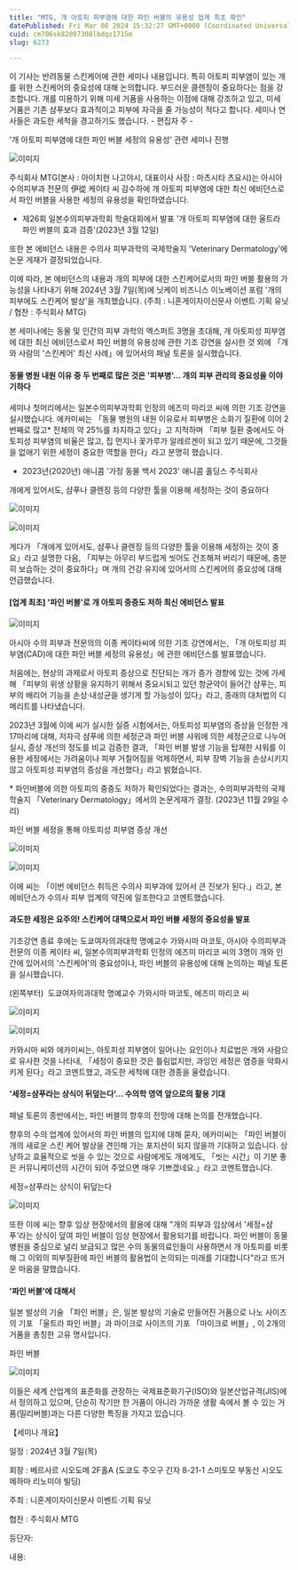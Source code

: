 ```yaml
---
title: "MTG, 개 아토피 피부염에 대한 파인 버블의 유용성 업계 최초 확인"
datePublished: Fri Mar 08 2024 15:32:27 GMT+0000 (Coordinated Universal Time)
cuid: cm706sk82007308lbdqz1715m
slug: 6273

---
```



이 기사는 반려동물 스킨케어에 관한 세미나 내용입니다. 특히 아토피 피부염이 있는 개를 위한 스킨케어의 중요성에 대해 논의합니다. 부드러운 클렌징이 중요하다는 점을 강조합니다. 개를 미용하기 위해 미세 거품을 사용하는 이점에 대해 강조하고 있고, 미세 거품은 기존 샴푸보다 효과적이고 피부에 자극을 줄 가능성이 적다고 합니다. 세미나 연사들은 과도한 세척을 경고하기도 했습니다. - 편집자 주 -

'개 아토피 피부염에 대한 파인 버블 세정의 유용성' 관련 세미나 진행

![이미지](https://cdn.hashnode.com/res/hashnode/image/upload/v1739260478766/44d35d4d-bc07-4a13-a38e-3ef0a261eb55.jpeg)

주식회사 MTG(본사 : 아이치현 나고야시, 대표이사 사장 : 마츠시타 츠요시)는 아시아 수의피부과 전문의 伊從 케이타 씨 감수하에 개 아토피 피부염에 대한 최신 에비던스로서 파인 버블을 사용한 세정의 유용성을 확인하였습니다.

* 제26회 일본수의피부과학회 학술대회에서 발표 '개 아토피 피부염에 대한 울트라 파인 버블의 효과 검증'(2023년 3월 12일)

또한 본 에비던스 내용은 수의사 피부과학의 국제학술지 'Veterinary Dermatology'에 논문 게재가 결정되었습니다.

이에 따라, 본 에비던스의 내용과 개의 피부에 대한 스킨케어로서의 파인 버블 활용의 가능성을 나타내기 위해 2024년 3월 7일(목)에 닛케이 비즈니스 이노베이션 포럼 '개의 피부에도 스킨케어 발상'을 개최했습니다. (주최 : 니혼게이자이신문사 이벤트·기획 유닛 / 협찬 : 주식회사 MTG)

본 세미나에는 동물 및 인간의 피부 과학의 엑스퍼트 3명을 초대해, 개 아토피성 피부염에 대한 최신 에비던스로서 파인 버블의 유용성에 관한 기조 강연을 실시한 것 외에 「개와 사람의 '스킨케어' 최신 사례」에 있어서의 패널 토론을 실시했습니다.

#### 동물 병원 내원 이유 중 두 번째로 많은 것은 '피부병'... 개의 피부 관리의 중요성을 이야기하다

세미나 첫머리에서는 일본수의피부과학회 인정의 에즈미 마리코 씨에 의한 기조 강연을 실시했습니다. 에카미씨는 「동물 병원의 내원 이유로서 피부병은 소화기 질환에 이어 2번째로 많고* 전체의 약 25%를 차지하고 있다」고 지적하며 「피부 질환 중에서도 아토피성 피부염의 비율은 많고, 집 먼지나 꽃가루가 알레르겐이 되고 있기 때문에, 그것들을 없애기 위한 세정이 중요한 역할을 한다」라고 분명히 했습니다.

* 2023년(2020년) 애니콤 '가정 동물 백서 2023' 애니콤 홀딩스 주식회사

개에게 있어서도, 샴푸나 클렌징 등의 다양한 툴을 이용해 세정하는 것이 중요하다

![이미지](https://cdn.hashnode.com/res/hashnode/image/upload/v1739260480639/1a8edafe-6ca2-48f4-94f1-ccb9ee5a3150.jpeg)

![이미지](https://cdn.hashnode.com/res/hashnode/image/upload/v1739260482604/fa16f752-1adb-46be-83ed-c4ae22f1574e.jpeg)

게다가 「개에게 있어서도, 샴푸나 클렌징 등의 다양한 툴을 이용해 세정하는 것이 중요」라고 설명한 다음, 「피부는 아무리 부드럽게 씻어도 건조해져 버리기 때문에, 충분히 보습하는 것이 중요하다」며 개의 건강 유지에 있어서의 스킨케어의 중요성에 대해 언급했습니다.

#### [업계 최초] '파인 버블'로 개 아토피 중증도 저하 최신 에비던스 발표

![이미지](https://cdn.hashnode.com/res/hashnode/image/upload/v1739260484275/8c214be3-2144-493a-b14b-dde478fe4c4a.jpeg)

아시아 수의 피부과 전문의의 이종 케이타씨에 의한 기조 강연에서는, 「개 아토피성 피부염(CAD)에 대한 파인 버블 세정의 유용성」에 관한 에비던스를 발표했습니다.

처음에는, 현상의 과제로서 아토피 증상으로 진단되는 개가 증가 경향에 있는 것에 가세해 「피부의 위생 상황을 유지하기 위해서 중요시되고 있던 항균약이 들어간 샴푸는, 피부의 배리어 기능을 손상·내성균을 생기게 할 가능성이 있다」라고, 종래의 대처법의 디메리트를 나타냈습니다.

2023년 3월에 이에 씨가 실시한 실증 시험에서는, 아토피성 피부염의 증상을 인정한 개 17마리에 대해, 저자극 샴푸에 의한 세정군과 파인 버블 샤워에 의한 세정군으로 나누어 실시, 증상 개선의 정도를 비교 검증한 결과, 「파인 버블 발생 기능을 탑재한 샤워를 이용한 세정에서는 가려움이나 피부 거칠어짐을 억제하면서, 피부 장벽 기능을 손상시키지 않고 아토피성 피부염의 증상을 개선했다」라고 밝혔습니다.

* 파인버블에 의한 아토피의 중증도 저하가 확인되었다는 결과는, 수의피부과학의 국제학술지 「Veterinary Dermatology」에서의 논문게재가 결정. (2023년 11월 29일 수리)

파인 버블 세정을 통해 아토피성 피부염 증상 개선

![이미지](https://cdn.hashnode.com/res/hashnode/image/upload/v1739260485941/26c23cc9-0c25-4045-aee2-52669cb63d94.jpeg)

![이미지](https://cdn.hashnode.com/res/hashnode/image/upload/v1739260487881/9ed86acc-3ad6-489b-8249-af437f9a1d51.jpeg)

이에 씨는 「이번 에비던스 취득은 수의사 피부과에 있어서 큰 진보가 된다.」라고, 본 에비던스가 수의사 피부 업계의 약진에 일조한다고 코멘트했습니다.

#### 과도한 세정은 요주의! 스킨케어 대책으로서 파인 버블 세정의 중요성을 발표

기조강연 종료 후에는 도쿄여자의과대학 명예교수 가와시마 마코토, 아시아 수의피부과 전문의 이종 케이타 씨, 일본수의피부과학회 인정의 에즈미 마리코 씨의 3명이 개와 인간에 있어서의 '스킨케어'의 중요성이나, 파인 버블의 유용성에 대해 논의하는 패널 토론을 실시했습니다.

(왼쪽부터)  도쿄여자의과대학 명예교수 가와시마 마코토, 에즈미 마리코 씨

![이미지](https://cdn.hashnode.com/res/hashnode/image/upload/v1739260489605/5d4d3407-c52a-488b-89eb-797c6aa7ab17.jpeg)

![이미지](https://cdn.hashnode.com/res/hashnode/image/upload/v1739260491410/0a3b4d8f-ee1c-4908-b789-5fa9357b371e.jpeg)

카와시마 씨와 에카미씨는, 아토피성 피부염이 일어나는 요인이나 치료법은 개와 사람으로 유사한 것을 나타내, 「세정이 중요한 것은 틀림없지만, 과잉인 세정은 염증을 악화시키게 된다」라고 코멘트했고, 과도한 세척에 대한 경종을 울렸습니다.

#### '세정=샴푸라는 상식이 뒤덮는다'... 수의학 영역 앞으로의 활용 기대

패널 토론의 종반에서는, 파인 버블의 향후의 전망에 대해 논의를 전개했습니다.

향후의 수의 업계에 있어서의 파인 버블의 입지에 대해 묻자, 에카미씨는 「파인 버블이 개의 새로운 스킨 케어 발상을 견인해 가는 포지션이 되지 않을까 기대하고 있습니다. 상냥하고 효율적으로 씻을 수 있는 것으로 사람에게도 개에게도, 「씻는 시간」이 기분 좋은 커뮤니케이션의 시간이 되어 주었으면 매우 기쁘겠네요.」라고 코멘트했습니다.

세정=샴푸라는 상식이 뒤덮는다

![이미지](https://cdn.hashnode.com/res/hashnode/image/upload/v1739260493428/df25f69b-7297-4bba-b356-5479a4d8eb3b.jpeg)

또한 이에 씨는 향후 임상 현장에서의 활용에 대해 "개의 피부과 임상에서 '세정=샴푸'라는 상식이 덮여 파인 버블이 임상 현장에서 활용되기를 바랍니다. 파인 버블이 동물병원을 중심으로 널리 보급되고 많은 수의 동물의료인들이 사용하면서 개 아토피를 비롯해 그 이외의 피부질환에 파인 버블의 활용법이 논의되는 미래를 기대합니다"라고 뜨거운 마음을 말했습니다.

#### '파인 버블'에 대해서

일본 발상의 기술 「파인 버블」은, 일본 발상의 기술로 만들어진 거품으로 나노 사이즈의 기포 「울트라 파인 버블」과 마이크로 사이즈의 기포 「마이크로 버블」, 이 2개의 거품을 총칭한 고유 명사입니다.

파인 버블

![이미지](https://cdn.hashnode.com/res/hashnode/image/upload/v1739260495308/b67061ad-57ea-45c0-9c2b-e0c6cbe98df8.jpeg)

이들은 세계 산업계의 표준화를 관장하는 국제표준화기구(ISO)와 일본산업규격(JIS)에서 정의하고 있으며, 단순히 작기만 한 거품이 아니라 가까운 생활 속에서 볼 수 있는 거품(밀리버블)과는 다른 다양한 특징을 가지고 있습니다.

【세미나 개요】

일정 : 2024년 3월 7일(목)

회장 : 베르사르 시오도메 2F홀A (도쿄도 주오구 긴자 8-21-1 스미토모 부동산 시오도메하마 리노미야 빌딩)

주최 : 니혼게이자이신문사 이벤트·기획 유닛

협찬 : 주식회사 MTG

등단자:

내용:
